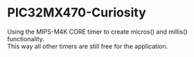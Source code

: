 # PIC32MX470-Curiosity
Using the MIPS-M4K CORE timer to create micros() and millis() functionality.  
This way all other timers are still free for the application.
